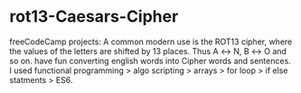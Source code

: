 # rot13-Caesars-Cipher
freeCodeCamp projects: A common modern use is the ROT13 cipher, where the values of the letters are shifted by 13 places. Thus A ↔ N, B ↔ O and so on. have fun converting english words into Cipher words and sentences. I used functional programming > algo scripting > arrays > for loop > if else statments > ES6.



